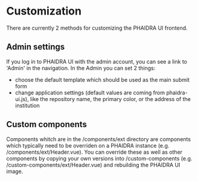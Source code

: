 # Customization

There are currently 2 methods for customizing the PHAIDRA UI frontend.

## Admin settings

If you log in to PHAIDRA UI with the admin account, you can see a link to 'Admin' in the navigation. In the Admin you can set 2 things:

* choose the default template which should be used as the main submit form
* change application settings (default values are coming from phaidra-ui.js), like the repository name, the primary color, or the address of the institution

## Custom components

Components whitch are in the /components/ext directory are components which typically need to be overriden on a PHAIDRA instance (e.g. /components/ext/Header.vue). You can override these as well as other components by copying your own versions into /custom-components (e.g. /custom-components/ext/Header.vue) and rebuilding the PHAIDRA UI image.
